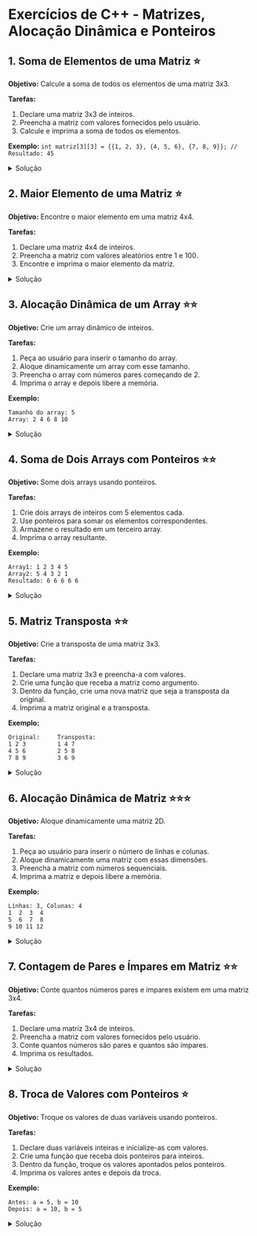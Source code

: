 # Exercícios de C++ - Matrizes, Alocação Dinâmica e Ponteiros

## 1. Soma de Elementos de uma Matriz ⭐
**Objetivo:** Calcule a soma de todos os elementos de uma matriz 3x3.

**Tarefas:**
1. Declare uma matriz 3x3 de inteiros.
2. Preencha a matriz com valores fornecidos pelo usuário.
3. Calcule e imprima a soma de todos os elementos.

**Exemplo:**
`int matriz[3][3] = {{1, 2, 3}, {4, 5, 6}, {7, 8, 9}};
// Resultado: 45 `

<details>
<summary>Solução</summary>

```cpp
#include <iostream>
using namespace std;

void lerMatriz(int (*matriz)[3], int linhas) {
    cout << "Digite os 9 elementos da matriz:" << endl;
    for(int i = 0; i < linhas; i++) {
        for(int j = 0; j < 3; j++) {
            cin >> matriz[i][j];
        }
    }
}

int somaMatriz(int (*matriz)[3], int linhas) {
    int soma = 0;
    for(int i = 0; i < linhas; i++) {
        for(int j = 0; j < 3; j++) {
            soma += matriz[i][j];
        }
    }
    return soma;
}

int main() {
    int matriz[3][3];
    lerMatriz(matriz, 3);
    int soma = somaMatriz(matriz, 3);
    cout << "A soma de todos os elementos é: " << soma << endl;
    return 0;
}
```

</details>

## 2. Maior Elemento de uma Matriz ⭐
**Objetivo:** Encontre o maior elemento em uma matriz 4x4.

**Tarefas:**
1. Declare uma matriz 4x4 de inteiros.
2. Preencha a matriz com valores aleatórios entre 1 e 100.
3. Encontre e imprima o maior elemento da matriz.

<details>
<summary>Solução</summary>

```cpp
#include <iostream>
#include <cstdlib>
#include <ctime>
using namespace std;

void preencherMatriz(int (*matriz)[4], int linhas) {
    for(int i = 0; i < linhas; i++) {
        for(int j = 0; j < 4; j++) {
            matriz[i][j] = rand() % 100 + 1;
        }
    }
}

void imprimirMatriz(int (*matriz)[4], int linhas) {
    for(int i = 0; i < linhas; i++) {
        for(int j = 0; j < 4; j++) {
            cout << matriz[i][j] << "\t";
        }
        cout << endl;
    }
}

int encontrarMaior(int (*matriz)[4], int linhas) {
    int maior = matriz[0][0];
    for(int i = 0; i < linhas; i++) {
        for(int j = 0; j < 4; j++) {
            if(matriz[i][j] > maior) {
                maior = matriz[i][j];
            }
        }
    }
    return maior;
}

int main() {
    int matriz[4][4];
    srand(time(0));
    preencherMatriz(matriz, 4);
    cout << "Matriz:" << endl;
    imprimirMatriz(matriz, 4);
    int maior = encontrarMaior(matriz, 4);
    cout << "O maior elemento da matriz é: " << maior << endl;
    return 0;
}
```

</details>

## 3. Alocação Dinâmica de um Array ⭐⭐
**Objetivo:** Crie um array dinâmico de inteiros.

**Tarefas:**
1. Peça ao usuário para inserir o tamanho do array.
2. Aloque dinamicamente um array com esse tamanho.
3. Preencha o array com números pares começando de 2.
4. Imprima o array e depois libere a memória.

**Exemplo:**
```
Tamanho do array: 5
Array: 2 4 6 8 10
```

<details>
<summary>Solução</summary>

```cpp
#include <iostream>
using namespace std;

int* alocarArray(int tamanho) {
    return new int[tamanho];
}

void preencherArray(int* array, int tamanho) {
    for(int i = 0; i < tamanho; i++) {
        array[i] = (i + 1) * 2;
    }
}

void imprimirArray(int* array, int tamanho) {
    cout << "Array: ";
    for(int i = 0; i < tamanho; i++) {
        cout << array[i] << " ";
    }
    cout << endl;
}

void liberarArray(int* array) {
    delete[] array;
}

int main() {
    int tamanho;
    cout << "Digite o tamanho do array: ";
    cin >> tamanho;

    int* array = alocarArray(tamanho);
    preencherArray(array, tamanho);
    imprimirArray(array, tamanho);
    liberarArray(array);

    return 0;
}
```

</details>

## 4. Soma de Dois Arrays com Ponteiros ⭐⭐
**Objetivo:** Some dois arrays usando ponteiros.

**Tarefas:**
1. Crie dois arrays de inteiros com 5 elementos cada.
2. Use ponteiros para somar os elementos correspondentes.
3. Armazene o resultado em um terceiro array.
4. Imprima o array resultante.

**Exemplo:**
```
Array1: 1 2 3 4 5
Array2: 5 4 3 2 1
Resultado: 6 6 6 6 6
```

<details>
<summary>Solução</summary>

```cpp
#include <iostream>
using namespace std;

void somarArrays(int* arr1, int* arr2, int* resultado, int tamanho) {
    int *ptr1 = arr1, *ptr2 = arr2, *ptrRes = resultado;
    for(int i = 0; i < tamanho; i++, ptr1++, ptr2++, ptrRes++) {
        *ptrRes = *ptr1 + *ptr2;
    }
}

void imprimirArray(int* arr, int tamanho, const char* nome) {
    cout << nome << ": ";
    for(int i = 0; i < tamanho; i++) {
        cout << arr[i] << " ";
    }
    cout << endl;
}

int main() {
    int array1[] = {1, 2, 3, 4, 5};
    int array2[] = {5, 4, 3, 2, 1};
    int resultado[5];

    somarArrays(array1, array2, resultado, 5);

    imprimirArray(array1, 5, "Array1");
    imprimirArray(array2, 5, "Array2");
    imprimirArray(resultado, 5, "Resultado");

    return 0;
}
```

</details>

## 5. Matriz Transposta ⭐⭐
**Objetivo:** Crie a transposta de uma matriz 3x3.

**Tarefas:**
1. Declare uma matriz 3x3 e preencha-a com valores.
2. Crie uma função que receba a matriz como argumento.
3. Dentro da função, crie uma nova matriz que seja a transposta da original.
4. Imprima a matriz original e a transposta.

**Exemplo:**
```
Original:     Transposta:
1 2 3         1 4 7
4 5 6         2 5 8
7 8 9         3 6 9
```

<details>
<summary>Solução</summary>

```cpp
#include <iostream>
using namespace std;

void preencherMatriz(int (*matriz)[3]) {
    for(int i = 0; i < 3; i++) {
        for(int j = 0; j < 3; j++) {
            matriz[i][j] = i * 3 + j + 1;
        }
    }
}

void imprimirMatriz(int (*matriz)[3], const char* nome) {
    cout << nome << ":" << endl;
    for(int i = 0; i < 3; i++) {
        for(int j = 0; j < 3; j++) {
            cout << matriz[i][j] << " ";
        }
        cout << endl;
    }
}

void transpor(int (*matriz)[3], int (*transposta)[3]) {
    for(int i = 0; i < 3; i++) {
        for(int j = 0; j < 3; j++) {
            transposta[j][i] = matriz[i][j];
        }
    }
}

int main() {
    int matriz[3][3];
    int transposta[3][3];

    preencherMatriz(matriz);
    imprimirMatriz(matriz, "Matriz Original");

    transpor(matriz, transposta);
    imprimirMatriz(transposta, "Matriz Transposta");

    return 0;
}
```

</details>

## 6. Alocação Dinâmica de Matriz ⭐⭐⭐
**Objetivo:** Aloque dinamicamente uma matriz 2D.

**Tarefas:**
1. Peça ao usuário para inserir o número de linhas e colunas.
2. Aloque dinamicamente uma matriz com essas dimensões.
3. Preencha a matriz com números sequenciais.
4. Imprima a matriz e depois libere a memória.

**Exemplo:**
```
Linhas: 3, Colunas: 4
1  2  3  4
5  6  7  8
9 10 11 12
```

<details>
<summary>Solução</summary>

```cpp
#include <iostream>
using namespace std;

int** alocarMatriz(int linhas, int colunas) {
    int** matriz = new int*[linhas];
    for(int i = 0; i < linhas; i++) {
        matriz[i] = new int[colunas];
    }
    return matriz;
}

void preencherMatriz(int** matriz, int linhas, int colunas) {
    int valor = 1;
    for(int i = 0; i < linhas; i++) {
        for(int j = 0; j < colunas; j++) {
            matriz[i][j] = valor++;
        }
    }
}

void imprimirMatriz(int** matriz, int linhas, int colunas) {
    for(int i = 0; i < linhas; i++) {
        for(int j = 0; j < colunas; j++) {
            cout << matriz[i][j] << "\t";
        }
        cout << endl;
    }
}

void liberarMatriz(int** matriz, int linhas) {
    for(int i = 0; i < linhas; i++) {
        delete[] matriz[i];
    }
    delete[] matriz;
}

int main() {
    int linhas, colunas;
    cout << "Digite o número de linhas: ";
    cin >> linhas;
    cout << "Digite o número de colunas: ";
    cin >> colunas;

    int** matriz = alocarMatriz(linhas, colunas);
    preencherMatriz(matriz, linhas, colunas);
    imprimirMatriz(matriz, linhas, colunas);
    liberarMatriz(matriz, linhas);

    return 0;
}
```

</details>

## 7. Contagem de Pares e Ímpares em Matriz ⭐⭐
**Objetivo:** Conte quantos números pares e ímpares existem em uma matriz 3x4.

**Tarefas:**
1. Declare uma matriz 3x4 de inteiros.
2. Preencha a matriz com valores fornecidos pelo usuário.
3. Conte quantos números são pares e quantos são ímpares.
4. Imprima os resultados.

<details>
<summary>Solução</summary>

```cpp
#include <iostream>
using namespace std;

void lerMatriz(int (*matriz)[4], int linhas) {
    cout << "Digite os 12 elementos da matriz:" << endl;
    for(int i = 0; i < linhas; i++) {
        for(int j = 0; j < 4; j++) {
            cin >> matriz[i][j];
        }
    }
}

void contarParesImpares(int (*matriz)[4], int linhas, int* pares, int* impares) {
    *pares = 0;
    *impares = 0;
    for(int i = 0; i < linhas; i++) {
        for(int j = 0; j < 4; j++) {
            if(matriz[i][j] % 2 == 0) {
                (*pares)++;
            } else {
                (*impares)++;
            }
        }
    }
}

int main() {
    int matriz[3][4];
    int pares, impares;

    lerMatriz(matriz, 3);
    contarParesImpares(matriz, 3, &pares, &impares);

    cout << "Quantidade de números pares: " << pares << endl;
    cout << "Quantidade de números ímpares: " << impares << endl;

    return 0;
}
```

</details>

## 8. Troca de Valores com Ponteiros ⭐
**Objetivo:** Troque os valores de duas variáveis usando ponteiros.

**Tarefas:**
1. Declare duas variáveis inteiras e inicialize-as com valores.
2. Crie uma função que receba dois ponteiros para inteiros.
3. Dentro da função, troque os valores apontados pelos ponteiros.
4. Imprima os valores antes e depois da troca.

**Exemplo:**
```
Antes: a = 5, b = 10
Depois: a = 10, b = 5
```

<details>
<summary>Solução</summary>

```cpp
#include <iostream>
using namespace std;

void trocar(int* a, int* b) {
    int temp = *a;
    *a = *b;
    *b = temp;
}

int main() {
    int a = 5, b = 10;

    cout << "Antes: a = " << a << ", b = " << b << endl;

    trocar(&a, &b);

    cout << "Depois: a = " << a << ", b = " << b << endl;

    return 0;
}
```

</details>


